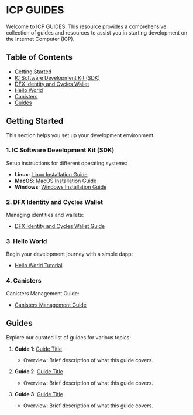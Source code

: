 # ICP GUIDES

Welcome to ICP GUIDES. This resource provides a comprehensive collection of guides and resources to assist you in starting development on the Internet Computer (ICP).

## Table of Contents

- [Getting Started](#getting-started)
- [IC Software Development Kit (SDK)](#1-ic-software-development-kit-sdk)
- [DFX Identity and Cycles Wallet](#2-dfx-identity-and-cycles-wallet)
- [Hello World](#3-hello-world)
- [Canisters](#4-canisters)
- [Guides](#guides)

## Getting Started

This section helps you set up your development environment.

### 1. IC Software Development Kit (SDK) 

Setup instructions for different operating systems:

- **Linux**: [Linux Installation Guide](IC_SDK_Linux.md)
- **MacOS**: [MacOS Installation Guide](IC_SDK_MacOS.md)
- **Windows**: [Windows Installation Guide](IC_SDK_Windows.md)

### 2. DFX Identity and Cycles Wallet 

Managing identities and wallets:

- [DFX Identity and Cycles Wallet Guide](DFX_Wallet.md)

### 3. Hello World 

Begin your development journey with a simple dapp:

- [Hello World Tutorial](Hello_World.md)

### 4. Canisters 

Canisters Management Guide:

- [Canisters Management Guide](Canisters.md)

## Guides

Explore our curated list of guides for various topics:

1. **Guide 1**: [Guide Title](link-to-guide)
   - Overview: Brief description of what this guide covers.

2. **Guide 2**: [Guide Title](link-to-guide)
   - Overview: Brief description of what this guide covers.

3. **Guide 3**: [Guide Title](link-to-guide)
   - Overview: Brief description of what this guide covers.
